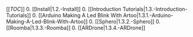[[_TOC_]]
0. [[Install|1.2.-Install]]
0. [[Introduction Tutorials|1.3.-Introduction-Tutorials]]
    0. [[Arduino Making A Led Blink With Artoo|1.3.1.-Arduino-Making-A-Led-Blink-With-Artoo]]
    0. [[Sphero|1.3.2.-Sphero]]
    0. [[Roomba|1.3.3.-Roomba]]
    0. [[ARDrone|1.3.4.-ARDrone]]